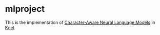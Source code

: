 # mlproject

This is the implementation of [Character-Aware Neural Language Models](http://arxiv.org/pdf/1508.06615v4.pdf) in [Knet](https://github.com/denizyuret/Knet.jl).